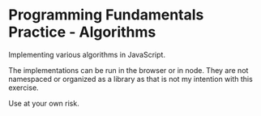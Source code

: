 # Programming Fundamentals Practice - Algorithms
Implementing various algorithms in JavaScript.

The implementations can be run in the browser or in node. They are not namespaced or organized as a library as that is not my intention with this exercise.

Use at your own risk.
